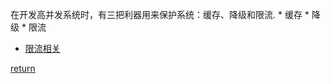 在开发高并发系统时，有三把利器用来保护系统：缓存、降级和限流.
    * 缓存
    * 降级
    * 限流
* [限流相关](limit.md)

[return](./../README.md)